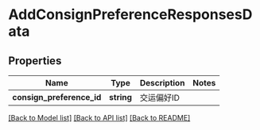 # AddConsignPreferenceResponsesData

## Properties
Name | Type | Description | Notes
------------ | ------------- | ------------- | -------------
**consign_preference_id** | **string** | 交运偏好ID | 

[[Back to Model list]](../README.md#documentation-for-models) [[Back to API list]](../README.md#documentation-for-api-endpoints) [[Back to README]](../README.md)


